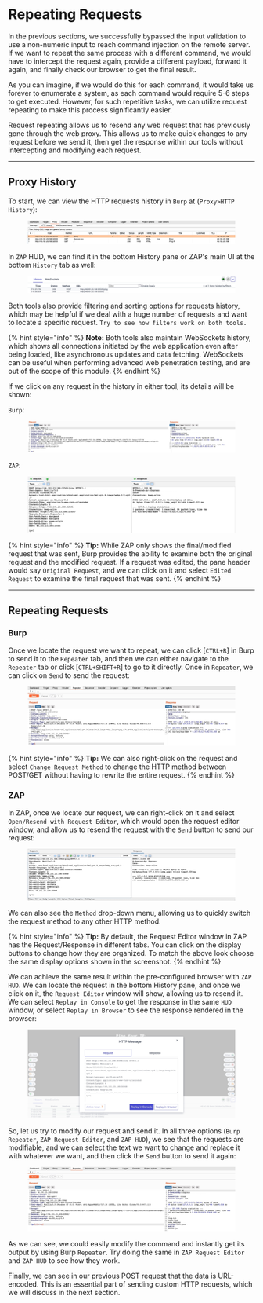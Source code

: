 # Repeating Requests

In the previous sections, we successfully bypassed the input validation to use a non-numeric input to reach command injection on the remote server. If we want to repeat the same process with a different command, we would have to intercept the request again, provide a different payload, forward it again, and finally check our browser to get the final result.

As you can imagine, if we would do this for each command, it would take us forever to enumerate a system, as each command would require 5-6 steps to get executed. However, for such repetitive tasks, we can utilize request repeating to make this process significantly easier.

Request repeating allows us to resend any web request that has previously gone through the web proxy. This allows us to make quick changes to any request before we send it, then get the response within our tools without intercepting and modifying each request.

***

## Proxy History

To start, we can view the HTTP requests history in `Burp` at (`Proxy>HTTP History`):

<figure><img src="../../../../.gitbook/assets/image (6) (1) (1) (1) (1) (1) (1) (1).png" alt=""><figcaption></figcaption></figure>

In `ZAP` HUD, we can find it in the bottom History pane or ZAP's main UI at the bottom `History` tab as well:

<figure><img src="../../../../.gitbook/assets/image (7) (1) (1) (1) (1) (1).png" alt=""><figcaption></figcaption></figure>

Both tools also provide filtering and sorting options for requests history, which may be helpful if we deal with a huge number of requests and want to locate a specific request. `Try to see how filters work on both tools.`

{% hint style="info" %}
**Note:** Both tools also maintain WebSockets history, which shows all connections initiated by the web application even after being loaded, like asynchronous updates and data fetching. WebSockets can be useful when performing advanced web penetration testing, and are out of the scope of this module.
{% endhint %}

If we click on any request in the history in either tool, its details will be shown:

`Burp`:

<figure><img src="../../../../.gitbook/assets/image (8) (1) (1) (1) (1).png" alt=""><figcaption></figcaption></figure>

`ZAP`:

<figure><img src="../../../../.gitbook/assets/image (9) (1) (1) (1) (1).png" alt=""><figcaption></figcaption></figure>

{% hint style="info" %}
**Tip:** While ZAP only shows the final/modified request that was sent, Burp provides the ability to examine both the original request and the modified request. If a request was edited, the pane header would say `Original Request`, and we can click on it and select `Edited Request` to examine the final request that was sent.
{% endhint %}

***

## Repeating Requests

### **Burp**

Once we locate the request we want to repeat, we can click \[`CTRL+R`] in Burp to send it to the `Repeater` tab, and then we can either navigate to the `Repeater` tab or click \[`CTRL+SHIFT+R`] to go to it directly. Once in `Repeater`, we can click on `Send` to send the request:

<figure><img src="../../../../.gitbook/assets/image (10) (1) (1) (1).png" alt=""><figcaption></figcaption></figure>

{% hint style="info" %}
**Tip:** We can also right-click on the request and select `Change Request Method` to change the HTTP method between POST/GET without having to rewrite the entire request.
{% endhint %}

### **ZAP**

In ZAP, once we locate our request, we can right-click on it and select `Open/Resend with Request Editor`, which would open the request editor window, and allow us to resend the request with the `Send` button to send our request:

<figure><img src="../../../../.gitbook/assets/image (11) (1) (1).png" alt=""><figcaption></figcaption></figure>

We can also see the `Method` drop-down menu, allowing us to quickly switch the request method to any other HTTP method.

{% hint style="info" %}
**Tip:** By default, the Request Editor window in ZAP has the Request/Response in different tabs. You can click on the display buttons to change how they are organized. To match the above look choose the same display options shown in the screenshot.
{% endhint %}

We can achieve the same result within the pre-configured browser with `ZAP HUD`. We can locate the request in the bottom History pane, and once we click on it, the `Request Editor` window will show, allowing us to resend it. We can select `Replay in Console` to get the response in the same `HUD` window, or select `Replay in Browser` to see the response rendered in the browser:

<figure><img src="../../../../.gitbook/assets/image (12) (1).png" alt=""><figcaption></figcaption></figure>

So, let us try to modify our request and send it. In all three options (`Burp Repeater`, `ZAP Request Editor`, and `ZAP HUD`), we see that the requests are modifiable, and we can select the text we want to change and replace it with whatever we want, and then click the `Send` button to send it again:

<figure><img src="../../../../.gitbook/assets/image (223).png" alt=""><figcaption></figcaption></figure>

As we can see, we could easily modify the command and instantly get its output by using Burp `Repeater`. Try doing the same in `ZAP Request Editor` and `ZAP HUD` to see how they work.

Finally, we can see in our previous POST request that the data is URL-encoded. This is an essential part of sending custom HTTP requests, which we will discuss in the next section.
